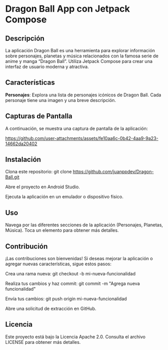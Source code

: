 # Dragon Ball App con Jetpack Compose

## Descripción
La aplicación Dragon Ball es una herramienta para explorar información sobre personajes, planetas y música relacionados con la famosa serie de anime y manga “Dragon Ball”. Utiliza Jetpack Compose para crear una interfaz de usuario moderna y atractiva.

## Características
**Personajes**: Explora una lista de personajes icónicos de Dragon Ball. Cada personaje tiene una imagen y una breve descripción.

## Capturas de Pantalla
A continuación, se muestra una captura de pantalla de la aplicación:

https://github.com/user-attachments/assets/fe10aa6c-0b42-4aa9-9a23-14662da20402

## Instalación
Clona este repositorio: git clone https://github.com/juanppdev/Dragon-Ball.git

Abre el proyecto en Android Studio.

Ejecuta la aplicación en un emulador o dispositivo físico.

## Uso
Navega por las diferentes secciones de la aplicación (Personajes, Planetas, Música).
Toca un elemento para obtener más detalles.

## Contribución
¡Las contribuciones son bienvenidas! Si deseas mejorar la aplicación o agregar nuevas características, sigue estos pasos:

Crea una rama nueva: 
git checkout -b mi-nueva-funcionalidad

Realiza tus cambios y haz commit: git commit -m "Agrega nueva funcionalidad"

Envía tus cambios: git push origin mi-nueva-funcionalidad

Abre una solicitud de extracción en GitHub.

## Licencia
Este proyecto está bajo la Licencia Apache 2.0. Consulta el archivo LICENSE para obtener más detalles.
